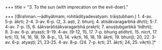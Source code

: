 +++
title = "3. To the sun (with imprecation on the evil-doer)."

+++
[(Brahman.—ādhyātmam; rohitādityadevatyam. trāiṣṭubham.) 1. 4-av. 5-p. ākṛti; 2-4. 3-av. 6-p. (2, 3. aṣṭi, 2. bhurij; 4. atiśākvaragarbhā dhṛti); 5-7. 4-av. 7-p. (5, 6. śākvarātiśākvaragarbhā prakṛti; 7. anuṣṭubgarbkā ’tidhṛti); 8. 3-av. 6-p. atyaṣṭi; 9-19. 4-av. (9-12, 15, 17. 7-p. bhurig atidhṛti, 15. nicṛt, 17. kṛti; 13, 14, 16, 18, 19. 8-p., 13, 14. vikṛti, 16, 18, 19. ākṛti, 19. bhurij); 20, 22. 3-av. 6-p. atyaṣṭi; 21, 23-25. 4-av. 8-p. (24. 7-p. kṛti; 21. ākṛti; 24, 25. vikṛti).]*